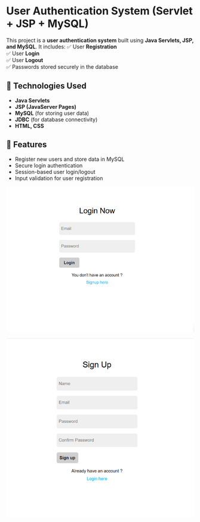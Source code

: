 # User Authentication System (Servlet + JSP + MySQL)

This project is a **user authentication system** built using **Java Servlets, JSP, and MySQL**. It includes:
✅ User **Registration**  
✅ User **Login**  
✅ User **Logout**  
✅ Passwords stored securely in the database  

## 🚀 Technologies Used
- **Java Servlets**
- **JSP (JavaServer Pages)**
- **MySQL** (for storing user data)
- **JDBC** (for database connectivity)
- **HTML, CSS**

## 📌 Features
- Register new users and store data in MySQL
- Secure login authentication
- Session-based user login/logout
- Input validation for user registration


![login form](./images/login_form_screenshot.png)

![signup form](./images/signup_form_screenshot.png)


